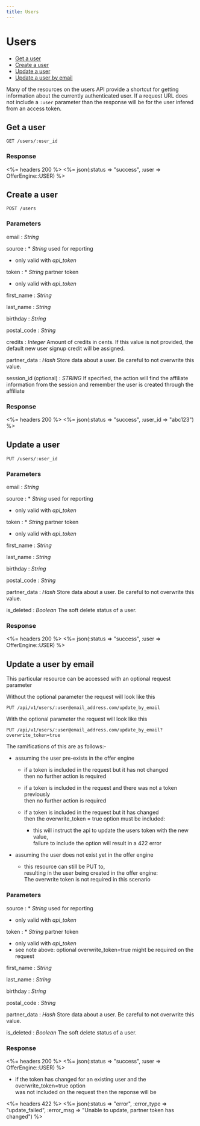 ```yaml
---
title: Users
---
```


# Users

* [Get a user](/v1/users/#get-a-user)
* [Create a user](/v1/users/#create-a-user)
* [Update a user](/v1/users/#update-a-user)
* [Update a user by email](/v1/users/#update-a-user-by-email)

Many of the resources on the users API provide a shortcut for getting
information about the currently authenticated user. If a request URL
does not include a `:user` parameter than the response will be for the
user infered from an access token.


## Get a user

    GET /users/:user_id

### Response

<%= headers 200 %>
<%= json(:status => "success", :user => OfferEngine::USER) %>



## Create a user

    POST /users


### Parameters

email
: _String_

source
: * _String_ used for reporting
  * only valid with _api_token_

token
: * _String_ partner token
  * only valid with _api_token_

first_name
: _String_

last_name
: _String_

birthday
: _String_

postal_code
: _String_

credits
: _Integer_ Amount of credits in cents. If this value is not provided, the default new user signup credit will be assigned.

partner_data
: _Hash_ Store data about a user.  Be careful to not overwrite this value.

session_id (optional)
: _STRING_ If specified, the action will find the affiliate information from the session and remember the user is created through the affiliate

### Response

<%= headers 200 %>
<%= json(:status => "success", :user_id => "abc123") %>


## Update a user

    PUT /users/:user_id


### Parameters

email
: _String_

source
: * _String_ used for reporting
  * only valid with _api_token_

token
: * _String_ partner token
  * only valid with _api_token_

first_name
: _String_

last_name
: _String_

birthday
: _String_

postal_code
: _String_

partner_data
: _Hash_ Store data about a user.  Be careful to not overwrite this value.

is_deleted
: _Boolean_ The soft delete status of a user.

### Response

<%= headers 200 %>
<%= json(:status => "success", :user => OfferEngine::USER) %>


## Update a user by email
This particular resource can be accessed with an optional request parameter

Without the optional parameter the request will look like this

    PUT /api/v1/users/:user@email_address.com/update_by_email

With the optional parameter the request will look like this

    PUT /api/v1/users/:user@email_address.com/update_by_email?overwrite_token=true

The ramifications of this are as follows:-

* assuming the user pre-exists in the offer engine

  * if a token is included in the request but it has not changed    
  then no further action is required
    
  * if a token is included in the request and there was not a token previously    
  then no further action is required
    
  * if a token is included in the request but it has changed    
  then the overwrite_token = true option must be included:    
    * this will instruct the api to update the users token with the new value,    
    failure to include the option will result in a 422 error
  
* assuming the user does not exist yet in the offer engine

  * this resource can still be PUT to,     
  resulting in the user being created in the offer engine:    
  The overwrite token is not required in this scenario   
    

### Parameters

source
: * _String_ used for reporting
  * only valid with _api_token_

token
: * _String_ partner token
  * only valid with _api_token_
  * see note above: optional overwrite_token=true might be required on the request
  
first_name
: _String_

last_name
: _String_

birthday
: _String_

postal_code
: _String_

partner_data
: _Hash_ Store data about a user.  Be careful to not overwrite this value.

is_deleted
: _Boolean_ The soft delete status of a user.


### Response

<%= headers 200 %>
<%= json(:status => "success", :user => OfferEngine::USER) %>

* if the token has changed for an existing user and the overwrite_token=true option    
  was not included on the request then the reponse will be

<%= headers 422 %>
<%= json(:status => "error", :error_type => "update_failed", :error_msg => "Unable to update, partner token has changed") %>

